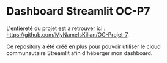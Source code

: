 # Dashboard Streamlit OC-P7

L'entièreté du projet est à retrouver ici : https://github.com/MyNameIsKilian/OC-Projet-7.

Ce repository a été créé en plus pour pouvoir utiliser le cloud communautaire Streamlit afin d'héberger mon dashboard.
